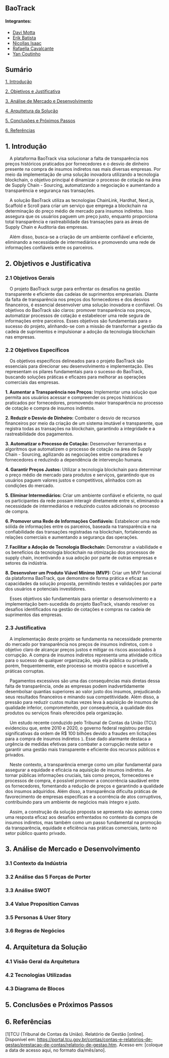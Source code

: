 
## BaoTrack
#### Integrantes:
- <a href="https://www.linkedin.com/in/davi-motta/">Davi Motta</a>
- <a href="https://www.linkedin.com/in/erik-batista-da-silva-455612215/">Erik Batista</a>
- <a href="https://www.linkedin.com/in/nicollas-isaac/">Nicollas Isaac</a>
- <a href="https://www.linkedin.com/in/rafaella-bianca-cavalcante/">Rafaella Cavalcante</a>
- <a href="https://www.linkedin.com/in/yan-m-coutinho/">Yan Coutinho</a>

## Sumário

[1. Introdução](#c1)

[2. Objetivos e Justificativa](#c2)

[3. Análise de Mercado e Desenvolvimento](#c3)

[4. Arquitetura da Solução](#c4)

[5. Conclusões e Próximos Passos](#c6)

[6. Referências](#c7)

## <a name="c1"></a>1. Introdução
&emsp;A plataforma BaoTrack visa solucionar a falta de transparência nos preços históricos praticados por fornecedores e o desvio de dinheiro presente na compra de insumos indiretos nas mais diversas empresas. Por meio da implementação de uma solução inovadora utilizando a tecnologia blockchain, o objetivo principal é dinamizar o processo de cotação na área de Supply Chain - Sourcing, automatizando a negociação e aumentando a transparência e segurança nas transações.<p>
&emsp;A solução BaoTrack utiliza as tecnologias ChainLink, Hardhat, Next.js, Scaffold e Scroll para criar um serviço que emprega a blockchain na determinação do preço médio de mercado para insumos indiretos. Isso assegura que os usuários paguem um preço justo, enquanto proporciona total transparência e rastreabilidade das transações para as áreas de Supply Chain e Auditoria das empresas.<p>
&emsp;Além disso, busca-se a criação de um ambiente confiável e eficiente, eliminando a necessidade de intermediários e promovendo uma rede de informações confiáveis entre os parceiros.<p>

## <a name="c2"></a>2. Objetivos e Justificativa

### 2.1 Objetivos Gerais

&emsp;O projeto BaoTrack surge para enfrentar os desafios na gestão transparente e eficiente das cadeias de suprimentos empresariais. Diante da falta de transparência nos preços dos fornecedores e dos desvios financeiros, é essencial desenvolver uma solução inovadora e confiável. Os objetivos do BaoTrack são claros: promover transparência nos preços, automatizar processos de cotação e estabelecer uma rede segura de informações entre parceiros. Esses objetivos são fundamentais para o sucesso do projeto, alinhando-se com a missão de transformar a gestão da cadeia de suprimentos e impulsionar a adoção da tecnologia blockchain nas empresas.<p>

### 2.2 Objetivos Específicos

&emsp;Os objetivos específicos delineados para o projeto BaoTrack são essenciais para direcionar seu desenvolvimento e implementação. Eles representam os pilares fundamentais para o sucesso do BaoTrack, buscando soluções práticas e eficazes para melhorar as operações comerciais das empresas.<p>

**1. Aumentar a Transparência nos Preços:** Implementar uma solução que permita aos usuários acessar e compreender os preços históricos praticados por fornecedores, promovendo maior transparência no processo de cotação e compra de insumos indiretos.

**2. Reduzir o Desvio de Dinheiro:** Combater o desvio de recursos financeiros por meio da criação de um sistema imutável e transparente, que registra todas as transações na blockchain, garantindo a integridade e a rastreabilidade dos pagamentos.

**3. Automatizar o Processo de Cotação:** Desenvolver ferramentas e algoritmos que automatizem o processo de cotação na área de Supply Chain - Sourcing, agilizando as negociações entre compradores e fornecedores e reduzindo a dependência de intervenção humana.

**4. Garantir Preços Justos:** Utilizar a tecnologia blockchain para determinar o preço médio de mercado para produtos e serviços, garantindo que os usuários paguem valores justos e competitivos, alinhados com as condições do mercado.

**5. Eliminar Intermediários:** Criar um ambiente confiável e eficiente, no qual os participantes da rede possam interagir diretamente entre si, eliminando a necessidade de intermediários e reduzindo custos adicionais no processo de compra.

**6. Promover uma Rede de Informações Confiáveis:** Estabelecer uma rede sólida de informações entre os parceiros, baseada na transparência e na confiabilidade das transações registradas na blockchain, fortalecendo as relações comerciais e aumentando a segurança das operações.

**7. Facilitar a Adoção de Tecnologia Blockchain:** Demonstrar a viabilidade e os benefícios da tecnologia blockchain na otimização dos processos de supply chain, incentivando a sua adoção por parte de outras empresas e setores da indústria.

**8. Desenvolver um Produto Viável Mínimo (MVP):** Criar um MVP funcional da plataforma BaoTrack, que demonstre de forma prática e eficaz as capacidades da solução proposta, permitindo testes e validações por parte dos usuários e potenciais investidores.

&emsp;Esses objetivos são fundamentais para orientar o desenvolvimento e a implementação bem-sucedida do projeto BaoTrack, visando resolver os desafios identificados na gestão de cotações e compras na cadeia de suprimentos das empresas.<p>

### 2.3 Justificativa
  
&emsp;A implementação deste projeto se fundamenta na necessidade premente do mercado por transparência nos preços de insumos indiretos, com o objetivo claro de alcançar preços justos e mitigar os riscos associados à corrupção. A compra de insumos indiretos representa uma atividade crítica para o sucesso de qualquer organização, seja ela pública ou privada, porém, frequentemente, este processo se mostra opaco e suscetível a práticas corruptas. </p>
&emsp;Pagamentos excessivos são uma das consequências mais diretas dessa falta de transparência, onde as empresas podem inadvertidamente desembolsar quantias superiores ao valor justo dos insumos, prejudicando seus resultados financeiros e minando sua competitividade. Além disso, a pressão para reduzir custos muitas vezes leva à aquisição de insumos de qualidade inferior, comprometendo, por consequência, a qualidade dos produtos ou serviços finais oferecidos pela organização. </p>
&emsp;Um estudo recente conduzido pelo Tribunal de Contas da União (TCU) evidenciou que, entre 2010 e 2020, o governo federal registrou perdas significativas da ordem de R$ 100 bilhões devido a fraudes em licitações para a compra de insumos indiretos `1`. Esse dado alarmante destaca a urgência de medidas efetivas para combater a corrupção neste setor e garantir uma gestão mais transparente e eficiente dos recursos públicos e privados. </p>
&emsp;Neste contexto, a transparência emerge como um pilar fundamental para assegurar a equidade e eficácia na aquisição de insumos indiretos. Ao tornar públicas informações cruciais, tais como preços, fornecedores e processos de compra, é possível promover a concorrência saudável entre os fornecedores, fomentando a redução de preços e garantindo a qualidade dos insumos adquiridos. Além disso, a transparência dificulta práticas de favorecimento de empresas específicas e a ocorrência de atos corruptivos, contribuindo para um ambiente de negócios mais íntegro e justo. </p>
&emsp;Assim, a construção da solução proposta se apresenta não apenas como uma resposta eficaz aos desafios enfrentados no contexto da compra de insumos indiretos, mas também como um passo fundamental na promoção da transparência, equidade e eficiência nas práticas comerciais, tanto no setor público quanto privado.
 </p>

## <a name="c3"></a>3. Análise de Mercado e Desenvolvimento

### 3.1 Contexto da Indústria

### 3.2 Análise das 5 Forças de Porter

### 3.3 Análise SWOT

### 3.4 Value Proposition Canvas

### 3.5 Personas & User Story 

### 3.6 Regras de Negócios

## <a name="c4"></a>4. Arquitetura da Solução

### 4.1 Visão Geral da Arquitetura

### 4.2 Tecnologias Utilizadas

### 4.3 Diagrama de Blocos

## <a name="c5"></a>5. Conclusões e Próximos Passos

## <a name="c6"></a>6. Referências
[1]TCU (Tribunal de Contas da União). Relatório de Gestão [online]. Disponível em: <https://portal.tcu.gov.br/contas/contas-e-relatorios-de-gestao/prestacao-de-contas/relatorio-de-gestao.htm>. Acesso em: [coloque a data de acesso aqui, no formato dia/mês/ano].